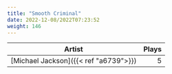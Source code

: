```yaml
---
title: "Smooth Criminal"
date: 2022-12-08/2022T07:23:52
weight: 146
---
```




 Artist | Plays 
----- | -----:
[Michael Jackson]({{< ref "a6739">}}) | 5
